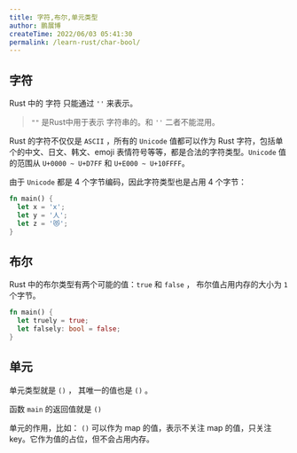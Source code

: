 ```yaml
---
title: 字符,布尔,单元类型
author: 鹏展博
createTime: 2022/06/03 05:41:30
permalink: /learn-rust/char-bool/
---
```



## 字符

Rust 中的 字符 只能通过 `''` 来表示。

> `""` 是Rust中用于表示 字符串的。和 `''` 二者不能混用。
> 

Rust 的字符不仅仅是 `ASCII` ，所有的 `Unicode` 值都可以作为 Rust 字符，包括单个的中文、日文、韩文、emoji 表情符号等等，都是合法的字符类型。`Unicode` 值的范围从 `U+0000 ~ U+D7FF`      和 `U+E000 ~ U+10FFFF`。 

由于 `Unicode` 都是 4 个字节编码，因此字符类型也是占用 4 个字节：

```rust
fn main() {
  let x = 'x';
  let y = '人';
  let z = '😻';
}
```

## 布尔

Rust 中的布尔类型有两个可能的值：`true` 和 `false` ， 布尔值占用内存的大小为 `1` 个字节。

```rust
fn main() {
  let truely = true;
  let falsely: bool = false;
}
```

## 单元

单元类型就是 `()` ， 其唯一的值也是 `()` 。

函数 `main` 的返回值就是 `()` 

单元的作用，比如： `()` 可以作为 map 的值，表示不关注 map 的值，只关注 key。它作为值的占位，但不会占用内存。
